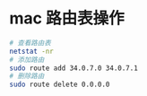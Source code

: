 mac 路由表操作
====

```bash
# 查看路由表
netstat -nr
# 添加路由
sudo route add 34.0.7.0 34.0.7.1
# 删除路由
sudo route delete 0.0.0.0

```
